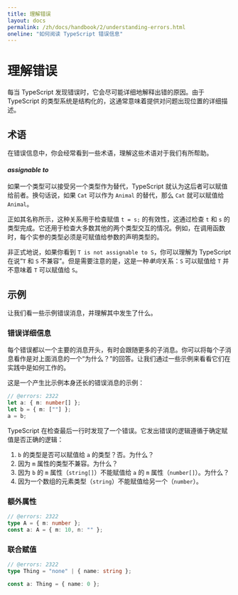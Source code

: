 ```yaml
---
title: 理解错误
layout: docs
permalink: /zh/docs/handbook/2/understanding-errors.html
oneline: "如何阅读 TypeScript 错误信息"
---
```


# 理解错误

每当 TypeScript 发现错误时，它会尽可能详细地解释出错的原因。由于 TypeScript 的类型系统是结构化的，这通常意味着提供对问题出现位置的详细描述。

## 术语

在错误信息中，你会经常看到一些术语，理解这些术语对于我们有所帮助。

#### _assignable to_

如果一个类型可以接受另一个类型作为替代，TypeScript 就认为这后者可以赋值给前者。换句话说，如果 `Cat` 可以作为 `Animal` 的替代，那么 `Cat` 就可以赋值给 `Animal`。

正如其名称所示，这种关系用于检查赋值 `t = s;` 的有效性，这通过检查 `t` 和 `s` 的类型完成。它还用于检查大多数其他的两个类型交互的情况。例如，在调用函数时，每个实参的类型必须是可赋值给参数的声明类型的。

非正式地说，如果你看到 `T is not assignable to S`，你可以理解为 TypeScript 在说“`T` 和 `S` 不兼容”。但是需要注意的是，这是一种*单向*关系：`S` 可以赋值给 `T` 并不意味着 `T` 可以赋值给 `S`。

## 示例

让我们看一些示例错误消息，并理解其中发生了什么。

### 错误详细信息

每个错误都以一个主要的消息开头，有时会跟随更多的子消息。你可以将每个子消息看作是对上面消息的一个“为什么？”的回答。让我们通过一些示例来看看它们在实践中是如何工作的。

这是一个产生比示例本身还长的错误消息的示例：

```ts twoslash
// @errors: 2322
let a: { m: number[] };
let b = { m: [""] };
a = b;
```

TypeScript 在检查最后一行时发现了一个错误。它发出错误的逻辑遵循于确定赋值是否正确的逻辑：

1. `b` 的类型是否可以赋值给 `a` 的类型？否。为什么？
2. 因为 `m` 属性的类型不兼容。为什么？
3. 因为 `b` 的 `m` 属性（`string[]`）不能赋值给 `a` 的 `m` 属性（`number[]`）。为什么？
4. 因为一个数组的元素类型（`string`）不能赋值给另一个（`number`）。

### 额外属性

```ts twoslash
// @errors: 2322
type A = { m: number };
const a: A = { m: 10, n: "" };
```

### 联合赋值

```ts twoslash
// @errors: 2322
type Thing = "none" | { name: string };

const a: Thing = { name: 0 };
```
